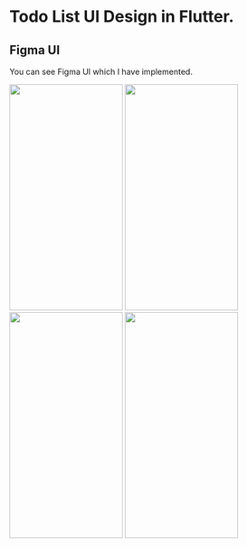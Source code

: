 # Todo List UI Design in Flutter.

## Figma UI
You can see Figma UI which I have implemented.

<div>
<img src="https://github.com/MuhammadJamalAshrafi/tic_tac_toe/blob/main/assets/images/todolist.png" width="200" height="400">
<img src="https://github.com/MuhammadJamalAshrafi/tic_tac_toe/blob/main/assets/images/todolist.png" width="200" height="400">
<img src="https://github.com/MuhammadJamalAshrafi/tic_tac_toe/blob/main/assets/images/Splashscreen.png" width="200" height="400">
<img src="https://github.com/MuhammadJamalAshrafi/tic_tac_toe/blob/main/assets/images/Splashscreen_bg.png" width="200" height="400">
</div>
